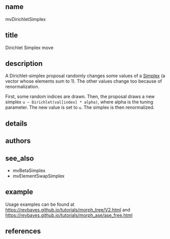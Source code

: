 ## name
mvDirichletSimplex
## title
Dirichlet Simplex move
## description
A Dirichlet-simplex proposal randomly changes some values of a [Simplex](https://revbayes.github.io/documentation/Simplex.html)
(a vector whose elements sum to 1). The other values change too because of renormalization.
 
First, some random indices are drawn.
Then, the proposal draws a new simplex `u ~ Dirichlet(val[index] * alpha)`, where alpha is the tuning parameter.
The new value is set to `u`.
The simplex is then renormalized.

## details
## authors
## see_also
- mvBetaSimplex
- mvElementSwapSimplex

## example
Usage examples can be found at https://revbayes.github.io/tutorials/morph_tree/V2.html and https://revbayes.github.io/tutorials/morph_ase/ase_free.html
## references
